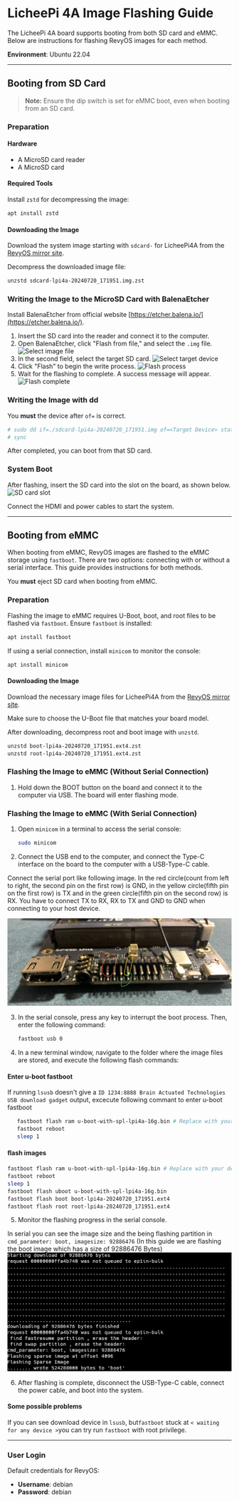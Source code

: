 # LicheePi 4A Image Flashing Guide

The LicheePi 4A board supports booting from both SD card and eMMC. Below are instructions for flashing RevyOS images for each method.

**Environment**: Ubuntu 22.04

---

## Booting from SD Card

> **Note:** Ensure the dip switch is set for eMMC boot, even when booting from an SD card.

### Preparation

#### Hardware

- A MicroSD card reader
- A MicroSD card

#### Required Tools

Install `zstd` for decompressing the image:

```bash
apt install zstd
```

#### Downloading the Image

Download the system image starting with `sdcard-` for LicheePi4A from the [RevyOS mirror site](https://mirror.iscas.ac.cn/revyos/extra/images/lpi4a/20240720/).

Decompress the downloaded image file:

```bash
unzstd sdcard-lpi4a-20240720_171951.img.zst
```

### Writing the Image to the MicroSD Card with BalenaEtcher

Install BalenaEtcher from official website [https://etcher.balena.io/](https://etcher.balena.io/).

1. Insert the SD card into the reader and connect it to the computer.
2. Open BalenaEtcher, click "Flash from file," and select the `.img` file.
   ![Select image file](./image%20for%20flash/lpi4a1.png)
3. In the second field, select the target SD card.
   ![Select target device](./image%20for%20flash/lpi4a2.png)
4. Click "Flash" to begin the write process.
   ![Flash process](./image%20for%20flash/lpi4a3.png)
5. Wait for the flashing to complete. A success message will appear.
   ![Flash complete](./image%20for%20flash/lpi4a4.png)

### Writing the Image with dd

You **must** the device after `of=` is correct.
```bash
# sudo dd if=./sdcard-lpi4a-20240720_171951.img of=<Target Device> status=progress
# sync
```
After completed, you can boot from that SD card.

### System Boot

After flashing, insert the SD card into the slot on the board, as shown below.
   ![SD card slot](./image%20for%20flash/lpi4a5.png)

Connect the HDMI and power cables to start the system.

---

## Booting from eMMC

When booting from eMMC, RevyOS images are flashed to the eMMC storage using `fastboot`. There are two options: connecting with or without a serial interface. This guide provides instructions for both methods.

You **must** eject SD card when booting from eMMC.

### Preparation

Flashing the image to eMMC requires U-Boot, boot, and root files to be flashed via `fastboot`. Ensure `fastboot` is installed:

```bash
apt install fastboot
```

If using a serial connection, install `minicom` to monitor the console:

```bash
apt install minicom
```

#### Downloading the Image

Download the necessary image files for LicheePi4A from the [RevyOS mirror site](https://mirror.iscas.ac.cn/revyos/extra/images/lpi4a/20240720/). 

Make sure to choose the U-Boot file that matches your board model.

After downloading, decompress root and boot image with `unzstd`.

```bash
unzstd boot-lpi4a-20240720_171951.ext4.zst
unzstd root-lpi4a-20240720_171951.ext4.zst
```

### Flashing the Image to eMMC (Without Serial Connection)

1. Hold down the BOOT button on the board and connect it to the computer via USB. The board will enter flashing mode.

### Flashing the Image to eMMC (With Serial Connection)

1. Open `minicom` in a terminal to access the serial console:

   ```bash
   sudo minicom
   ```

2. Connect the USB end to the computer, and connect the Type-C interface on the board to the computer with a USB-Type-C cable.

Connect the serial port like following image. In the red circle(count from left to right, the second pin on the first row) is GND, in the yellow circle(fifth pin on the first row) is TX and in the green circle(fifth pin on the second row) is RX. You have to connect TX to RX, RX to TX and GND to GND when connecting to your host device.

![](./image%20for%20flash/lpi4a6.png)


3. In the serial console, press any key to interrupt the boot process. Then, enter the following command:

   ```bash
   fastboot usb 0
   ```

4. In a new terminal window, navigate to the folder where the image files are stored, and execute the following flash commands:
#### Enter u-boot fastboot
If running `lsusb` doesn't give a `ID 1234:8888 Brain Actuated Technologies USB download gadget` output, excecute following commant to enter u-boot fastboot
```bash
   fastboot flash ram u-boot-with-spl-lpi4a-16g.bin # Replace with your device's uboot image
   fastboot reboot
   sleep 1
```

#### flash images
   ```bash
   fastboot flash ram u-boot-with-spl-lpi4a-16g.bin # Replace with your device's uboot image
   fastboot reboot
   sleep 1
   fastboot flash uboot u-boot-with-spl-lpi4a-16g.bin
   fastboot flash boot boot-lpi4a-20240720_171951.ext4
   fastboot flash root root-lpi4a-20240720_171951.ext4
   ```

5. Monitor the flashing progress in the serial console.

In serial you can see the image size and the being flashing partition in `cmd_parameter: boot, imagesize: 92886476` (In this guide we are flashing the boot image which has a size of 92886476 Bytes)
![](./image%20for%20flash/lpi4a7.png)

6. After flashing is complete, disconnect the USB-Type-C cable, connect the power cable, and boot into the system.

#### Some possible problems
If you can see download device in `lsusb`, but`fastboot` stuck at `< waiting for any device >`you can try run `fastboot` with root privilege.

---

### User Login

Default credentials for RevyOS:

- **Username**: debian
- **Password**: debian
